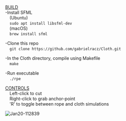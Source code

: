 <u>BUILD</u>\
-Install SFML\
&emsp;(Ubuntu)\
&emsp;`sudo apt install libsfml-dev`\
&emsp;(macOS)\
&emsp;`brew install sfml`
  
-Clone this repo\
  &emsp;`git clone https://github.com/gabrielracz/Cloth.git`
  
-In the Cloth directory, compile using Makefile\
  &emsp;`make`
  
-Run executable\
  &emsp;`./rpe`

<u>CONTROLS</u>\
&emsp;Left-click to cut\
&emsp;Right-click to grab anchor-point\
&emsp;'R' to toggle between rope and cloth simulations

![Jan20-112839](https://user-images.githubusercontent.com/71713194/150381811-99235aa7-ed12-41e8-9977-e6d6bc6538c9.png)

